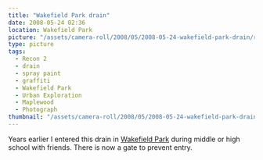 ```yaml
---
title: "Wakefield Park drain"
date: 2008-05-24 02:36
location: Wakefield Park
picture: "/assets/camera-roll/2008/05/2008-05-24-wakefield-park-drain/recon-2-003.jpg"
type: picture
tags:
  - Recon 2
  - drain
  - spray paint
  - graffiti
  - Wakefield Park
  - Urban Exploration
  - Maplewood
  - Photograph
thumbnail: "/assets/camera-roll/2008/05/2008-05-24-wakefield-park-drain/recon-2-003-thumbnail.jpg"
---
```

Years earlier I entered this drain in [Wakefield Park](/wakefield-park/) during middle or high school with friends. There is now a gate to prevent entry. 